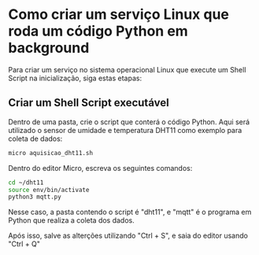 # Como criar um serviço Linux que roda um código Python em background

Para criar um serviço no sistema operacional Linux que execute um Shell Script na inicialização, siga estas etapas:

## Criar um Shell Script executável

Dentro de uma pasta, crie o script que conterá o código Python. Aqui será utilizado o sensor de umidade e temperatura DHT11 como exemplo para coleta de dados:

```bash
micro aquisicao_dht11.sh
```

Dentro do editor Micro, escreva os seguintes comandos:

```bash
cd ~/dht11
source env/bin/activate
python3 mqtt.py
```

Nesse caso, a pasta contendo o script é "dht11", e "mqtt" é o programa em Python que realiza a coleta dos dados.

Após isso, salve as alterções utilizando "Ctrl + S", e saia do editor usando "Ctrl + Q"
